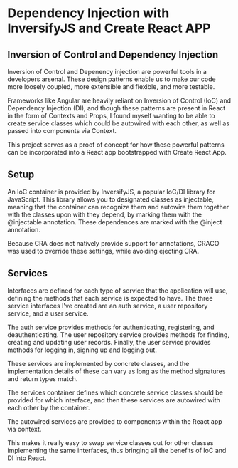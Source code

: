 
# Dependency Injection with InversifyJS and Create React APP

## Inversion of Control and Dependency Injection
Inversion of Control and Depenency injection are powerful tools in a developers arsenal. These design patterns enable us to make our code more loosely coupled, more extensible and flexible, and more testable.

Frameworks like Angular are heavily reliant on Inversion of Control (IoC) and Dependency Injection (DI), and though these patterns are present in React in the form of Contexts and Props, I found myself wanting to be able to create service classes which could be autowired with each other, as well as passed into components via Context.

This project serves as a proof of concept for how these powerful patterns can be incorporated into a React app bootstrapped with Create React App.

## Setup
An IoC container is provided by InversifyJS, a popular IoC/DI library for JavaScript. This library allows you to designated classes as injectable, meaning that the container can recognize them and autowire them together with the classes upon with they depend, by marking them with the @injectable annotation. These dependences are marked with the @inject annotation.

Because CRA does not natively provide support for annotations, CRACO was used to override these settings, while avoiding ejecting CRA.

## Services
Interfaces are defined for each type of service that the application will use, defining the methods that each service is expected to have. The three service interfaces I've created are an auth service, a user repository service, and a user service.

The auth service provides methods for authenticating, registering, and deauthenticating. The user repository service provides methods for finding, creating and updating user records. Finally, the user service provides methods for logging in, signing up and logging out.

These services are implemented by concrete classes, and the implementation details of these can vary as long as the method signatures and return types match.

The services container defines which concrete service classes should be provided for which interface, and then these services are autowired with each other by the container.

The autowired services are provided to components within the React app via context.

This makes it really easy to swap service classes out for other classes implementing the same interfaces, thus bringing all the benefits of IoC and DI into React.